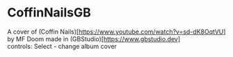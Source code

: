 # CoffinNailsGB  
A cover of (Coffin Nails)[https://www.youtube.com/watch?v=sd-dK8OqtVU] by MF Doom made in (GBStudio)[https://www.gbstudio.dev]  
controls: Select - change album cover  
